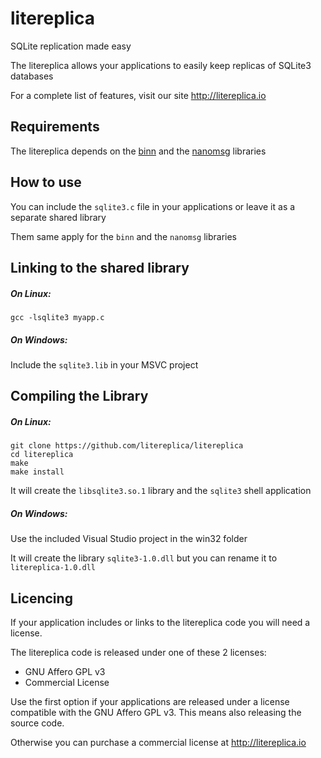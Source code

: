 litereplica
===========

SQLite replication made easy

The litereplica allows your applications to easily keep replicas of SQLite3 databases

For a complete list of features, visit our site http://litereplica.io


Requirements
------------

The litereplica depends on the [binn](https://github.com/liteserver/binn) and the [nanomsg](https://github.com/nanomsg/nanomsg) libraries


How to use
----------

You can include the `sqlite3.c` file in your applications or leave it as a separate shared library

Them same apply for the `binn` and the `nanomsg` libraries


Linking to the shared library
-----------------------------

##### On Linux:
```
gcc -lsqlite3 myapp.c
```

##### On Windows:

Include the `sqlite3.lib` in your MSVC project


Compiling the Library
---------------------

##### On Linux:

```
git clone https://github.com/litereplica/litereplica
cd litereplica
make
make install
```
It will create the `libsqlite3.so.1` library and the `sqlite3` shell application


##### On Windows:

Use the included Visual Studio project in the win32 folder

It will create the library `sqlite3-1.0.dll` but you can rename it to `litereplica-1.0.dll`


Licencing
---------

If your application includes or links to the litereplica code you will need a license.

The litereplica code is released under one of these 2 licenses:

 * GNU Affero GPL v3
 * Commercial License

Use the first option if your applications are released under a license compatible with the GNU Affero GPL v3. This means also releasing the source code.

Otherwise you can purchase a commercial license at http://litereplica.io
